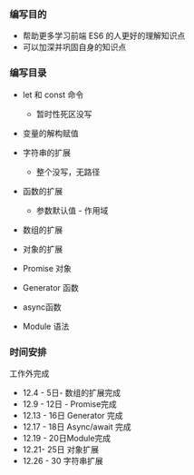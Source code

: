 ### 编写目的

- 帮助更多学习前端 ES6 的人更好的理解知识点
- 可以加深并巩固自身的知识点



### 编写目录

- let 和 const 命令

  - 暂时性死区没写

- 变量的解构赋值

- 字符串的扩展

  - 整个没写，无路径

- 函数的扩展

  - 参数默认值 - 作用域

    

- 数组的扩展

- 对象的扩展

- Promise 对象

- Generator 函数

- async函数

- Module 语法



### 时间安排

工作外完成

- 12.4 - 5日- 数组的扩展完成 
- 12.9 - 12日 - Promise完成
- 12.13 - 16日 Generator 完成
- 12.17 - 18日 Async/await 完成
- 12.19 - 20日Module完成
- 12.21- 25日 对象扩展
- 12.26 - 30 字符串扩展